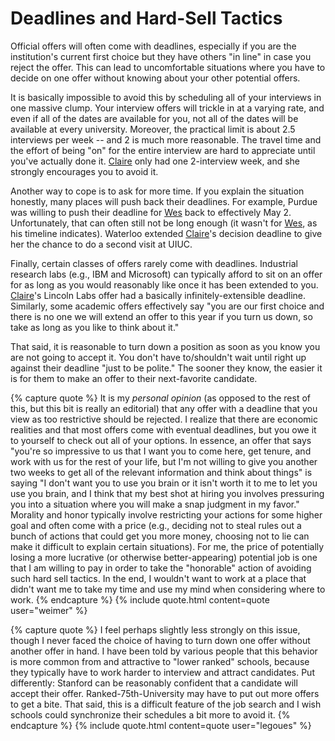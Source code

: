# Deadlines and Hard-Sell Tactics

Official offers will often come with deadlines, especially if you are the
institution's current first choice but they have others "in line" in case you
reject the offer. This can lead to uncomfortable situations where you have to
decide on one offer without knowing about your other potential offers.

It is basically impossible to avoid this by scheduling all of your interviews in
one massive clump. Your interview offers will trickle in at a varying rate, and
even if all of the dates are available for you, not all of
the dates will be available at every university. Moreover, 
the practical limit is about 2.5 interviews per week -- and 2 is much
more reasonable. The travel time and the effort of being "on" for the
entire interview are hard to appreciate until you've actually done it.  [Claire](/grad-job-guide/about#authors)
only had one 2-interview week, and she strongly encourages you to avoid it.

Another way to cope is to ask for more time. If you explain the situation
honestly, many places will push back their deadlines. For example, Purdue was
willing to push their deadline for [Wes](/grad-job-guide/about#authors) back to effectively May 2.
Unfortunately, that can often still not be long enough (it wasn't for [Wes](/grad-job-guide/about#authors), as
his timeline indicates).  Waterloo extended [Claire](/grad-job-guide/about#authors)'s decision deadline to give
her the chance to do a second visit at UIUC.  

Finally, certain classes of offers rarely come with deadlines. Industrial
research labs (e.g., IBM and Microsoft) can typically afford to sit on an offer
for as long as you would reasonably like once it has been extended to you.
[Claire](/grad-job-guide/about#authors)'s Lincoln Labs offer had a basically infinitely-extensible deadline.
Similarly, some academic offers effectively say "you are our first choice and
there is no one we will extend an offer to this year if you turn us down, so
take as long as you like to think about it."

That said, it is reasonable to turn down a position as soon as you know you
are not going to accept it. You don't have to/shouldn't wait until right up
against their deadline "just to be polite."  The sooner they know, the easier it
is for them to make an offer to their next-favorite candidate.

{% capture quote %}
It is my *personal opinion* (as opposed to the rest of this, but this
bit is really an editorial) that any offer with a deadline that you view as too
restrictive should be rejected. I realize that there are economic realities and
that most offers come with eventual deadlines, but you owe it to yourself to
check out all of your options. In essence, an offer that says "you're so
impressive to us that I want you to come here, get tenure, and work with us for
the rest of your life, but I'm not willing to give you another two weeks to get
all of the relevant information and think about things" is saying "I don't want
you to use you brain or it isn't worth it to me to let you use you brain, and I
think that my best shot at hiring you involves pressuring you into a situation
where you will make a snap judgment in my favor." Morality and honor typically
involve restricting your actions for some higher goal and often come with a
price (e.g., deciding not to steal rules out a bunch of actions that could get
you more money, choosing not to lie can make it difficult to explain certain
situations). For me, the price of potentially losing a more lucrative (or
otherwise better-appearing) potential job is one that I am willing to pay in
order to take the "honorable" action of avoiding such hard sell tactics.  In the
end, I wouldn't want to work at a place that didn't want me to take my time and
use my mind when considering where to work.
{% endcapture %}
{% include quote.html content=quote user="weimer" %}

{% capture quote %}
I feel perhaps slightly less strongly on this issue, though I
never faced the choice of having to turn down one offer without another offer in
hand.  I have been told by various people that this behavior is more common from
and attractive to "lower ranked" schools, because they typically have to work
harder to interview and attract candidates.  Put differently: Stanford can be
reasonably confident that a candidate will accept their offer.
Ranked-75th-University may have to put out more offers to get a bite.  That
said, this is a difficult feature of the job search and I wish schools
could synchronize their schedules a bit more to avoid it.
{% endcapture %}
{% include quote.html content=quote user="legoues" %}




